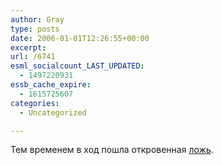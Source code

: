 ```yaml
---
author: Gray
type: posts
date: 2006-01-01T12:26:55+00:00
excerpt:
url: /6741
esml_socialcount_LAST_UPDATED:
  - 1497220931
essb_cache_expire:
  - 1615725607
categories:
  - Uncategorized

---
```








Тем временем в ход пошла откровенная <a href="http://pda.lenta.ru/news/2006/01/01/agree/" target="_blank">ложь</a>.